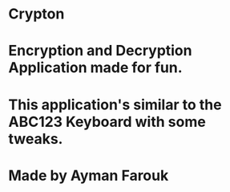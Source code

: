 # Crypton
# Encryption and Decryption Application made for fun.
# This application's similar to the ABC123 Keyboard with some tweaks.
# Made by Ayman Farouk
